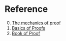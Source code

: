 # Reference

0. [The mechanics of proof](https://hrmacbeth.github.io/math2001/)
0. [Basics of Proofs](https://theory.stanford.edu/~jvondrak/MATH108-2017/Proofs.pdf)
0. [Book of Proof](https://www.people.vcu.edu/~rhammack/BookOfProof/BookOfProof.pdf)

